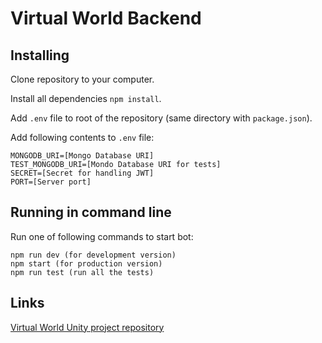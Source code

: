 # Virtual World Backend

## Installing
Clone repository to your computer.

Install all dependencies `npm install`.

Add `.env` file to root of the repository (same directory with `package.json`).

Add following contents to `.env` file:
```
MONGODB_URI=[Mongo Database URI]
TEST_MONGODB_URI=[Mondo Database URI for tests]
SECRET=[Secret for handling JWT]
PORT=[Server port]
```

## Running in command line
Run one of following commands to start bot:
```
npm run dev (for development version)
npm start (for production version)
npm run test (run all the tests)
```

## Links
[Virtual World Unity project repository](https://github.com/Pelinrakennusryhma/VirtualWorld)